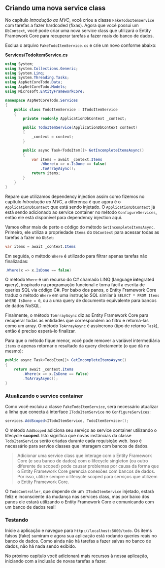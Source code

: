 ## Criando uma nova service class

No capítulo *Introdução ao MVC*, você criou a classe `FakeTodoItemService` com tarefas a fazer hardcoded (fixas). Agora que você possui um `DbContext`, você pode criar uma nova service class que utilizará o Entity Framework Core para recuperar tarefas a fazer reais do banco de dados.

Exclua o arquivo `FakeTodoItemService.cs` e crie um novo conforme abaixo:

**Services/TodoItemService.cs**

```csharp
using System;
using System.Collections.Generic;
using System.Linq;
using System.Threading.Tasks;
using AspNetCoreTodo.Data;
using AspNetCoreTodo.Models;
using Microsoft.EntityFrameworkCore;

namespace AspNetCoreTodo.Services
{
    public class TodoItemService : ITodoItemService
    {
        private readonly ApplicationDbContext _context;

        public TodoItemService(ApplicationDbContext context)
        {
            _context = context;
        }

        public async Task<TodoItem[]> GetIncompleteItemsAsync()
        {
            var items = await _context.Items
                .Where(x => x.IsDone == false)
                .ToArrayAsync();
            return items;
        }
    }
}
```

Repare que utilizamos dependency injection assim como fizemos no capítulo *Introdução ao MVC*, a diferença é que agora é o `ApplicationDbContext` que está sendo injetado. O `ApplicationDbContext` já está sendo adicionado ao service container no método `ConfigureServices`, então ele está disponível para dependency injection aqui.

Vamos olhar mais de perto o código do método `GetIncompleteItemsAsync`. Primeiro, ele utiliza a propriedade `Items` do `DbContext` para acessar todas as tarefas a fazer no `DbSet`:

```csharp
var items = await _context.Items
```

Em seguida, o método `Where` é utilizado para filtrar apenas tarefas não finalizadas:

```csharp
.Where(x => x.IsDone == false)
```

O método `Where` é um recurso do C# chamado LINQ (**l**anguage **in**tegrated **q**uery), inspirado na programação funcional e torna fácil a escrita de queries SQL via código C#. Por baixo dos panos, o Entity Framework Core traduz o método `Where` em uma instrução SQL similar à `SELECT * FROM Items WHERE IsDone = 0`, ou a uma query de documento equivalente para bancos de dados NoSQL.

Finalmente, o método `ToArrayAsync` diz ao Entity Framework Core para recuperar todas as entidades que correspondem ao filtro e retorná-las como um array. O método `ToArrayAsync` é assíncrono (tipo de retorno `Task`), então é preciso esperá-lo finalizar.

Para que o método fique menor, você pode remover a variável intermediária `items` e apenas retornar o resultado da query diretamente (o que dá no mesmo):

```csharp
public async Task<TodoItem[]> GetIncompleteItemsAsync()
{
    return await _context.Items
        .Where(x => x.IsDone == false)
        .ToArrayAsync();
}
```

### Atualizando o service container

Como você excluiu a classe `FakeTodoItemService`, será necessário atualizar a linha que conecta à interface `ITodoItemService` no `ConfigureServices`:

```csharp
services.AddScoped<ITodoItemService, TodoItemService>();
```

O método `AddScoped` adiciona seu serviço ao service container utilizando o lifecycle **scoped**. Isto significa que novas instâncias da classe `TodoItemService` serão criadas durante cada requisição web. Isso é necessário para service classes que interagem com bancos de dados.

> Adicionar uma service class que interage com o Entity Framework Core (e seu banco de dados) com o lifecycle singleton (ou outro diferente de scoped) pode causar problemas por causa da forma que o Entity Framework Core gerencia conexões com bancos de dados. Por isso, utilize sempre o lifecycle scoped para serviços que utilizem o Entity Framework Core.

O `TodoController`, que depende de um` ITodoItemService` injetado, estará feliz e inconsciente da mudança nas services class, mas por baixo dos panos ele estará utilizando o Entity Framework Core e comunicando com um banco de dados real!

### Testando

Inicie a aplicação e navegue para `http://localhost:5000/todo`. Os items falsos (fake) sumiram e agora sua aplicação está rodando queries reais no banco de dados. Como ainda não há tarefas a fazer salvas no banco de dados, não há nada sendo exibido.

No próximo capítulo você adicionará mais recursos à nossa aplicação, iniciando com a inclusão de novas tarefas a fazer.
